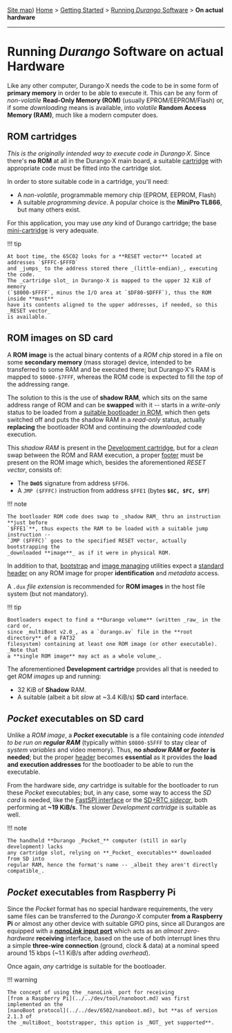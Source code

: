 [Site map](../../sitemap.md))
[Home](../../index.md) > [Getting Started](../../started.md) >
[Running _Durango_ Software](../running.md) > **On actual hardware**

---
# Running _Durango_ Software on actual Hardware

Like any other computer, Durango·X needs the code to be in some form of **primary memory**
in order to be able to execute it. This can be any form of _non-volatile_ **Read-Only Memory (ROM)**
(usually EPROM/EEPROM/Flash) or, if some _downloading_ means is available, into _volatile_
**Random Access Memory (RAM)**, much like a modern computer does.

## ROM cartridges

_This is the originally intended way to execute code in Durango·X_. Since there's
**no ROM** at all in the Durango·X main board, a suitable [cartridge](../../hard/cartridges.md)
with appropriate code must be fitted into the cartridge slot.

In order to store suitable code in a cartridge, you'll need:
- A _non-volatile_, programmable memory chip (EPROM, EEPROM, Flash)
- A suitable _programming device_. A popular choice is the **MiniPro TL866**,
but many others exist.

For this application, you may use _any_ kind of Durango cartridge; the base
[mini-cartridge](../../hard/cart/mini.md) is very adequate.

!!! tip

	At boot time, the 65C02 looks for a **RESET vector** located at addresses `$FFFC-$FFFD`
	and _jumps_ to the address stored there _(little-endian)_, executing the code.
	The _cartridge slot_ in Durango·X is mapped to the upper 32 KiB of memory
	(`$8000-$FFFF`, minus the I/O area at `$DF80-$DFFF`), thus the ROM inside **must**
	have its contents aligned to the upper addresses, if needed, so this _RESET vector_
	is available.

## ROM images on SD card

A **ROM image** is the actual binary contents of a _ROM chip_ stored in a file on
some **secondary memory** (mass storage) device, intended to be transferred to some
RAM and be executed there; but Durango·X's RAM is mapped to `$0000-$7FFF`, whereas
the ROM code is expected to fill the _top_ of the addressing range.

The solution to this is the use of **shadow RAM**, which sits on the same address
range of ROM and can be **swapped** with it -- starts in a _write-only_ status to be
loaded from a [suitable bootloader in ROM](../../dev/6502/multiboot.md), which then
gets switched off and puts the shadow RAM in a _read-only_ status, actually **replacing**
the bootloader ROM and continuing the _downloaded_ code execution.

This _shadow RAM_ is present in the [Development cartridge](../../hard/cart/dev.md), but
for a _clean_ swap between the ROM and RAM execution, a proper [footer](../../soft/sys/rom.md)
must be present on the ROM image which, besides the aforementioned _RESET vector_, consists of:

- The **`DmOS`** signature from address `$FFD6`.
- A `JMP ($FFFC)` instruction from address `$FFE1` (bytes **`$6C, $FC, $FF`**)

!!! note

	The bootloader ROM code does swap to _shadow RAM_ thru an instruction **just before
	`$FFE1`**, thus expects the RAM to be loaded with a suitable jump instruction --
	`JMP ($FFFC)` goes to the specified RESET vector, actually bootstrapping the
	_downloaded **image**_ as if it were in physical ROM.

In addition to that, [bootstrap](../../dev/6502/multiboot.md) and
[image managing](../../dev/tool/cli.md) utilities expect a
[standard header](../../soft/sys/header.md) on any ROM image for proper **identification**
and _metadata_ access.

A `.dux` _file extension_ is recommended for **ROM images** in the host file system
(but not mandatory).

!!! tip

	Bootloaders expect to find a **Durango volume** (written _raw_ in the card or,
	since _multiBoot v2.0_, as a `durango.av` file in the **root directory** of a FAT32
	filesystem) containing at least one ROM image (or other executable). _Note that
	a **single ROM image** may act as a whole volume_.

The aforementioned **Development cartridge** provides all that is needed to get
_ROM images_ up and running:

- 32 KiB of **Shadow** RAM.
- A suitable (albeit a bit _slow_ at ~3.4 KiB/s) **SD card** interface.

## _Pocket_ executables on SD card

Unlike a _ROM image_, a **_Pocket_ executable** is a file containing code
_intended to be run on **regular RAM**_ (typically within `$0800-$5FFF` to stay
clear of _system variables_ and video memory). Thus, **no _shadow RAM_ or _footer_
is needed**; but the proper [header](../../soft/sys/header.md) becomes **essential**
as it provides the **load and execution addresses** for the bootloader to be able
to run the executable.

From the hardware side, _any_ cartridge is suitable for the bootloader to run these
_Pocket_ executables; but, in any case, some way to access the _SD card_ is needed,
like the [FastSPI interface](../../hard/bus/periph.md) or the
[SD+RTC _sidecar_](../../hard/bus/sidecar.md), both performing at **~19 KiB/s**.
The slower _Development cartridge_ is suitable as well.

!!! note

	The handheld **Durango _Pocket_** computer (still in early development) lacks
	any cartridge slot, relying on **_Pocket_ executables** downloaded from SD into
	regular RAM, hence the format's name -- _albeit they aren't directly compatible_.

## _Pocket_ executables from Raspberry Pi

Since the _Pocket_ format has no special hardware requirements, the very same files
can be transferred to the _Durango·X_ computer **from a Raspberry Pi** or almost
any other device with suitable GPIO pins, since all Durangos are equipped with a
[**_nanoLink_ input port**](../../hard/interfaces.md) which acts as an _almost zero-hardware_
**receiving** interface, based on the use of both interrupt lines thru a simple
**three-wire connection** (ground, clock & data) at a nominal speed around 15 kbps
(~1.1 KiB/s after adding _overhead_).

Once again, _any_ cartridge is suitable for the bootloader.

!!! warning

	The concept of using the _nanoLink_ port for receiving
	[from a Raspberry Pi](../../dev/tool/nanoboot.md) was first implemented on the
	[nanoBoot protocol](../../dev/6502/nanoboot.md), but **as of version 2.1.3 of
	the _multiBoot_ bootstrapper, this option is _NOT_ yet supported**.
